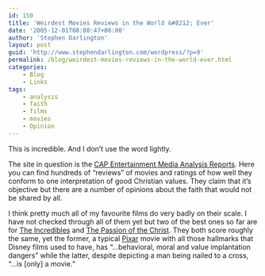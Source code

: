 ```yaml
---
id: 150
title: 'Weirdest Movies Reviews in the World &#8212; Ever'
date: '2005-12-01T08:08:47+00:00'
author: 'Stephen Darlington'
layout: post
guid: 'http://www.stephendarlington.com/wordpress/?p=9'
permalink: /blog/weirdest-movies-reviews-in-the-world-ever.html
categories:
    - Blog
    - Links
tags:
    - analysis
    - faith
    - films
    - movies
    - Opinion
---
```


This is incredible. And I don’t use the word lightly.

The site in question is the [CAP Entertainment Media Analysis Reports](http://capalert.com/capreports/). Here you can find hundreds of “reviews” of movies and ratings of how well they conform to one interpretation of good Christian values. They claim that it’s objective but there are a number of opinions about the faith that would not be shared by all.

I think pretty much all of my favourite films do very badly on their scale. I have not checked through all of them yet but two of the best ones so far are for [The Incredibles](http://capalert.com/capreports/incredibles_the.htm) and [The Passion of the Christ](http://capalert.com/capreports/passionofthechrist.htm). They both score roughly the same, yet the former, a typical [Pixar](http://www.pixar.com/) movie with all those hallmarks that Disney films used to have, has “…behavioral, moral and value implantation dangers” while the latter, despite depicting a man being nailed to a cross, “…is \[only\] a movie.”